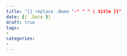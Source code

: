 ```yaml
---
title: "{{ replace .Name "-" " " | title }}"
date: {{ .Date }}
draft: true
tags:
- 
categories:
- 
---
```

